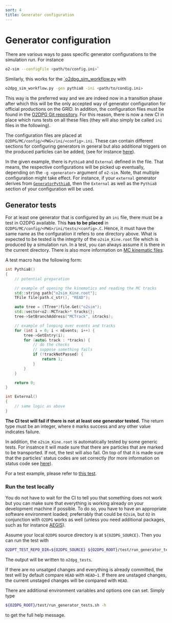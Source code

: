 ```yaml
---
sort: 4
title: Generator configuration
---
```


# Generator configuration

There are various ways to pass specific generator configurations to the simulation run. For instance
```bash
o2-sim --configFile <path/to/config.ini>`
```

Similarly, this works for the [`o2dpg_sim_workflow.py](../o2dpgworkflow/README.md/#o2dpg-workflows) with
```bash
o2dpg_sim_workflow.py -gen pythia8 -ini <path/to/condig.ini>
```

This way is the preferred way and we are indeed now in a transition phase after which this will be the only accepted way of generator configuration for official productions on the GRID. In addition, the configuration files must be found in the [O2DPG Git repository](https://github.com/AliceO2Group/O2DPG).
For this reason, there is now a new CI in place which runs tests on all these files (they will also simply be called `ini` files in the following).

The configuration files are placed at `O2DPG/MC/config/<PWG>/ini/<config>.ini`. These can contain different sections for configuring generators in general but also additional triggers on the produced particles can be added,
(see for instance [here](https://github.com/AliceO2Group/O2DPG/blob/546ec5d03a57d189b4ea3c92c5a8e1d7af812d41/MC/config/PWGDQ/ini/GeneratorHF_ccbarToMuonsSemileptonic_fwdy.ini)).

In the given example, there is `Pythia8` and `External` defined in the file. That means, the respective configurations will be picked up eventually, depending on the `-g <generator>` argument of `o2-sim`. Note, that multiple configuration might take effect. For instance, if your `external` generator derives from
[`GeneratorPythia8`](https://github.com/AliceO2Group/AliceO2/blob/dev/Generators/include/Generators/GeneratorPythia8.h), then the `External` as well as the `Pythia8` section of your configuration will be used.

## Generator tests

For at least one generator that is configured by an `ini` file, there must be a test in O2DPG available. This **has to be placed** in `O2DPG/MC/config/<PWG>/ini/tests/<config>.C`. Hence, it must have the same name as the confguration it refers to one directory above. What is expected to be tested is the integrity of the `o2sim_Kine.root` file which is produced by a simulation run.
In a test, you can always assume it is there in the current directory. There is also more information on [MC kinematic files](../transport/mckine.md).

A test macro has the following form:
```cpp
int Pythia8()
{
    // potential preparation

    // example of opening the kinematics and reading the MC tracks
    std::string path{"o2sim_Kine.root"};
    TFile file(path.c_str(), "READ");

    auto tree = (TTree*)file.Get("o2sim");
    std::vector<o2::MCTrack>* tracks{};
    tree->SetBranchAddress("MCTrack", &tracks);

    // example of looping over events and tracks
    for (int i = 0; i < nEvents; i++) {
        tree->GetEntry(i);
        for (auto& track : *tracks) {
            // do the checks
            // suppose something fails
            if (!trackNotPassed) {
                return 1;
            }
        }
    }

    return 0;
}

int External()
{
    // same logic as above
}
```

**The CI test will fail if there is not at least one generator tested.** The return type must be an integer, where `0` marks success and any other value indicates failure.

In addition, the `o2sim_Kine.root` is automatically tested by some generic tests. For insatnce it will made sure that there are particles that are marked to be transported. If not, the test will also fail.
On top of that it is made sure that the particles' status codes are set correctly (for more information on status code see [here](README.md/#generator-status-codes-flagging-particles-to-be-trackedtransported)).

For a test example, please refer to [this test](https://github.com/AliceO2Group/O2DPG/blob/546ec5d03a57d189b4ea3c92c5a8e1d7af812d41/MC/config/PWGDQ/ini/tests/GeneratorHF_JPsiToMuons_fwdy.C).

### Run the test locally

You do not have to wait for the CI to tell you that something does not work but you can make sure that everything is working already on your development machine if possible. To do so, you have to have an appropriate software environment loaded;
preferrably that could be `O2sim`, but `O2` in conjunction with `O2DPG` works as well (unless you need additional packages, such as for instance [AEGIS](https://github.com/AliceO2Group/AEGIS)).

Assume your local `O2DPG` source directory is at `${O2DPG_SOURCE}`. Then you can run the test with
```bash
O2DPT_TEST_REPO_DIR=${O2DPG_SOURCE} ${O2DPG_ROOT}/test/run_generator_tests.sh
```
The output will be written to `o2dpg_tests`.

If there are no unsatged changes and everything is already committed, the test will by default compare `HEAD` with `HEAD~1`. If there are unstaged changes, the current unstaged changes will be compared with `HEAD`.

There are additional environment variables and options one can set. Simply type
```bash
${O2DPG_ROOT}/test/run_generator_tests.sh -h
```
to get the full help message.
